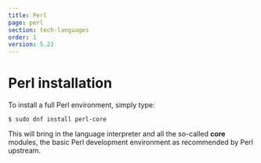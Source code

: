 ```yaml
---
title: Perl
page: perl
section: tech-languages
order: 1
version: 5.22
---
```


# Perl installation

To install a full Perl environment, simply type:

```
$ sudo dnf install perl-core
```

This will bring in the language interpreter and all the so-called **core** modules, the basic Perl development environment as recommended by Perl upstream.
